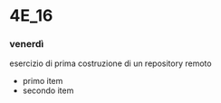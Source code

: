 # 4E_16

### venerdì

esercizio di prima costruzione di un repository remoto



* primo item
* secondo item
